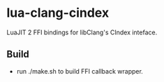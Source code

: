 lua-clang-cindex
================

LuaJIT 2 FFI bindings for libClang's CIndex inteface.


Build
-----

* run ./make.sh to build FFI callback wrapper.

